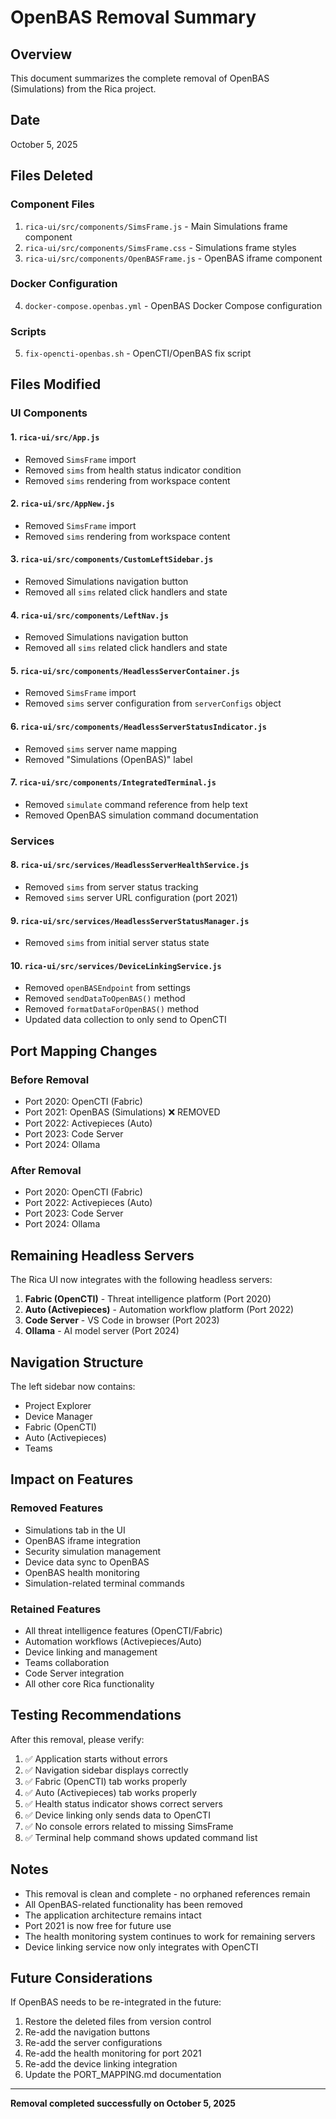 # OpenBAS Removal Summary

## Overview
This document summarizes the complete removal of OpenBAS (Simulations) from the Rica project.

## Date
October 5, 2025

## Files Deleted

### Component Files
1. `rica-ui/src/components/SimsFrame.js` - Main Simulations frame component
2. `rica-ui/src/components/SimsFrame.css` - Simulations frame styles
3. `rica-ui/src/components/OpenBASFrame.js` - OpenBAS iframe component

### Docker Configuration
4. `docker-compose.openbas.yml` - OpenBAS Docker Compose configuration

### Scripts
5. `fix-opencti-openbas.sh` - OpenCTI/OpenBAS fix script

## Files Modified

### UI Components

#### 1. `rica-ui/src/App.js`
- Removed `SimsFrame` import
- Removed `sims` from health status indicator condition
- Removed `sims` rendering from workspace content

#### 2. `rica-ui/src/AppNew.js`
- Removed `SimsFrame` import
- Removed `sims` rendering from workspace content

#### 3. `rica-ui/src/components/CustomLeftSidebar.js`
- Removed Simulations navigation button
- Removed all `sims` related click handlers and state

#### 4. `rica-ui/src/components/LeftNav.js`
- Removed Simulations navigation button
- Removed all `sims` related click handlers and state

#### 5. `rica-ui/src/components/HeadlessServerContainer.js`
- Removed `SimsFrame` import
- Removed `sims` server configuration from `serverConfigs` object

#### 6. `rica-ui/src/components/HeadlessServerStatusIndicator.js`
- Removed `sims` server name mapping
- Removed "Simulations (OpenBAS)" label

#### 7. `rica-ui/src/components/IntegratedTerminal.js`
- Removed `simulate` command reference from help text
- Removed OpenBAS simulation command documentation

### Services

#### 8. `rica-ui/src/services/HeadlessServerHealthService.js`
- Removed `sims` from server status tracking
- Removed `sims` server URL configuration (port 2021)

#### 9. `rica-ui/src/services/HeadlessServerStatusManager.js`
- Removed `sims` from initial server status state

#### 10. `rica-ui/src/services/DeviceLinkingService.js`
- Removed `openBASEndpoint` from settings
- Removed `sendDataToOpenBAS()` method
- Removed `formatDataForOpenBAS()` method
- Updated data collection to only send to OpenCTI

## Port Mapping Changes

### Before Removal
- Port 2020: OpenCTI (Fabric)
- Port 2021: OpenBAS (Simulations) ❌ REMOVED
- Port 2022: Activepieces (Auto)
- Port 2023: Code Server
- Port 2024: Ollama

### After Removal
- Port 2020: OpenCTI (Fabric)
- Port 2022: Activepieces (Auto)
- Port 2023: Code Server
- Port 2024: Ollama

## Remaining Headless Servers

The Rica UI now integrates with the following headless servers:

1. **Fabric (OpenCTI)** - Threat intelligence platform (Port 2020)
2. **Auto (Activepieces)** - Automation workflow platform (Port 2022)
3. **Code Server** - VS Code in browser (Port 2023)
4. **Ollama** - AI model server (Port 2024)

## Navigation Structure

The left sidebar now contains:
- Project Explorer
- Device Manager
- Fabric (OpenCTI)
- Auto (Activepieces)
- Teams

## Impact on Features

### Removed Features
- Simulations tab in the UI
- OpenBAS iframe integration
- Security simulation management
- Device data sync to OpenBAS
- OpenBAS health monitoring
- Simulation-related terminal commands

### Retained Features
- All threat intelligence features (OpenCTI/Fabric)
- Automation workflows (Activepieces/Auto)
- Device linking and management
- Teams collaboration
- Code Server integration
- All other core Rica functionality

## Testing Recommendations

After this removal, please verify:

1. ✅ Application starts without errors
2. ✅ Navigation sidebar displays correctly
3. ✅ Fabric (OpenCTI) tab works properly
4. ✅ Auto (Activepieces) tab works properly
5. ✅ Health status indicator shows correct servers
6. ✅ Device linking only sends data to OpenCTI
7. ✅ No console errors related to missing SimsFrame
8. ✅ Terminal help command shows updated command list

## Notes

- This removal is clean and complete - no orphaned references remain
- All OpenBAS-related functionality has been removed
- The application architecture remains intact
- Port 2021 is now free for future use
- The health monitoring system continues to work for remaining servers
- Device linking service now only integrates with OpenCTI

## Future Considerations

If OpenBAS needs to be re-integrated in the future:
1. Restore the deleted files from version control
2. Re-add the navigation buttons
3. Re-add the server configurations
4. Re-add the health monitoring for port 2021
5. Re-add the device linking integration
6. Update the PORT_MAPPING.md documentation

---

**Removal completed successfully on October 5, 2025**
